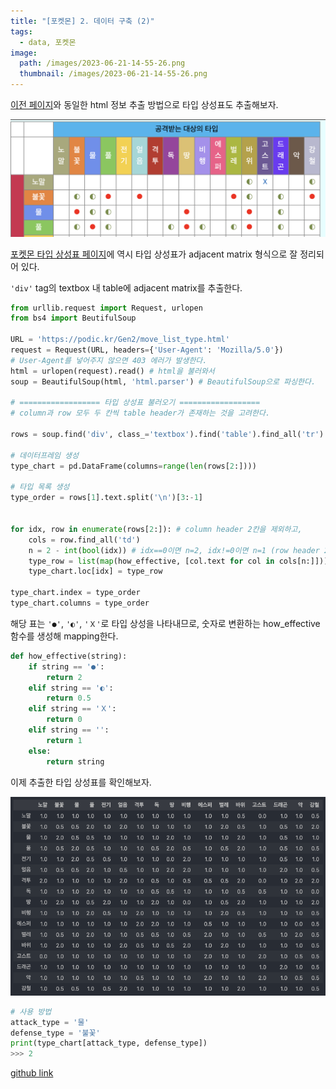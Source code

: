 ```yaml
---
title: "[포켓몬] 2. 데이터 구축 (2)"
tags:
  - data, 포켓몬
image:
  path: /images/2023-06-21-14-55-26.png
  thumbnail: /images/2023-06-21-14-55-26.png
---
```


[이전 페이지](https://songsnim.github.io/2023/06/21/%ED%8F%AC%EC%BC%93%EB%AA%AC-%EB%8F%84%EA%B0%90-%EA%B5%AC%EC%B6%95-(1).html)와 동일한 html 정보 추출 방법으로 타입 상성표도 추출해보자.

![](/images/2023-06-21-14-55-26.png)

[포켓몬 타입 상성표 페이지](https://podic.kr/Gen2/move_list_type.html)에 역시 타입 상성표가 adjacent matrix 형식으로 잘 정리되어 있다.

`'div'` tag의 textbox 내 table에 adjacent matrix를 추출한다.

```python
from urllib.request import Request, urlopen
from bs4 import BeutifulSoup

URL = 'https://podic.kr/Gen2/move_list_type.html'
request = Request(URL, headers={'User-Agent': 'Mozilla/5.0'}) 
# User-Agent를 넣어주지 않으면 403 에러가 발생한다.
html = urlopen(request).read() # html을 불러와서
soup = BeautifulSoup(html, 'html.parser') # BeautifulSoup으로 파싱한다.

# ================== 타입 상성표 불러오기 ==================
# column과 row 모두 두 칸씩 table header가 존재하는 것을 고려한다.

rows = soup.find('div', class_='textbox').find('table').find_all('tr')

# 데이터프레임 생성
type_chart = pd.DataFrame(columns=range(len(rows[2:])))

# 타입 목록 생성
type_order = rows[1].text.split('\n')[3:-1]


for idx, row in enumerate(rows[2:]): # column header 2칸을 제외하고,
    cols = row.find_all('td') 
    n = 2 - int(bool(idx)) # idx==0이면 n=2, idx!=0이면 n=1 (row header 2칸 고려)
    type_row = list(map(how_effective, [col.text for col in cols[n:]]))
    type_chart.loc[idx] = type_row

type_chart.index = type_order
type_chart.columns = type_order
``` 
해당 표는 `'●'`, `'◐'`, `'Ｘ'`로 타입 상성을 나타내므로, 숫자로 변환하는 how_effective 함수를 생성해 mapping한다.

```python
def how_effective(string):
    if string == '●':
        return 2
    elif string == '◐':
        return 0.5
    elif string == 'Ｘ':
        return 0
    elif string == '':
        return 1
    else:
        return string
```

이제 추출한 타입 상성표를 확인해보자.

![](/images/2023-06-21-15-22-56.png)

```python
# 사용 방법
attack_type = '물'
defense_type = '불꽃'
print(type_chart[attack_type, defense_type])
>>> 2
```

[github link](https://github.com/songsnim/pokemon_2gen_text_python)







